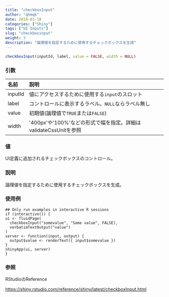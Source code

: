 ```yaml
---
title: "checkboxInput"
author: "qhmqk"
date: 2018-01-10
categories: ["Shiny"]
tags: ["UI Inputs"]
slug: "checkboxinput"
weight: 3
description: "論理値を指定するために使用するチェックボックスを生成"
---
```


```r
checkboxInput(inputId, label, value = FALSE, width = NULL)
```

### 引数

|名前|説明|
|:--|:--|
|inputId|値にアクセスするために使用する`input`のスロット|
|label|コントロールに表示するラベル。`NULL`ならラベル無し|
|value|初期値(論理値で`TRUE`または`FALSE`)|
|width|'400px'や'100%'などの形式で幅を指定。詳細はvalidateCssUnitを参照|

### 値

UI定義に追加されるチェックボックスのコントロール。

### 説明

論理値を指定するために使用するチェックボックスを生成。

### 使用例

```{r eval = FALSE}
## Only run examples in interactive R sessions
if (interactive()) {
ui <- fluidPage(
  checkboxInput("somevalue", "Some value", FALSE),
  verbatimTextOutput("value")
)
server <- function(input, output) {
  output$value <- renderText({ input$somevalue })
}
shinyApp(ui, server)
}
```

### 参照

RStudioのReference

https://shiny.rstudio.com/reference/shiny/latest/checkboxInput.html